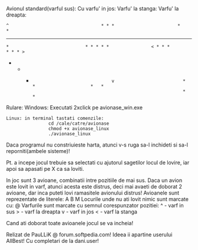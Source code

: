 Avionul standard(varful sus):       Cu varfu' in jos:         Varfu' la stanga:            Varfu' la dreapta:      

    ^                                   * * *                        *                             *                  
* * * * *                                 *                          *   *                     *   *                  
    *	  	                      * * * * *		           < * * *		       * * * >                
  * * *                                   v                          *   *                     *   *                  
                                                                     *                             *



Rulare:
	Windows: Executati 2xclick pe avionase_win.exe

	Linux: in terminal tastati comenzile:
					cd /cale/catre/avionase
					chmod +x avionase_linux
					./avionase_linux

Daca programul nu constriuieste harta, atunci v-s ruga sa-l inchideti si sa-l reporniti(ambele sisteme)!



Pt. a incepe jocul trebuie sa selectati cu ajutorul sagetilor locul de lovire, iar apoi sa apasati pe X ca sa loviti.

In joc sunt 3 avioane, combinatii intre pozitiile de mai sus.
Daca un avion este lovit in varf, atunci acesta este distrus, deci mai avaeti de doborat 2 avioane, dar inca puteti lovi ramasitele avionului distrus!
Avioanele sunt reprezentate de literele: A B M
Locurile unde nu ati lovit nimic sunt marcate cu: @
Varfurile sunt marcate cu semnul corespunzator pozitiei: ^ - varf in sus 
							 > - varf la dreapta
							 v - varf in jos
							 < - varf la stanga

Cand ati doborat toate avioanele jocul se va incheia!

Relizat de PauLLiK @ forum.softpedia.com!
Ideea ii apartine userului AllBest!
Cu completari de la dani.user!

